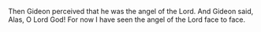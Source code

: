 Then Gideon perceived that he was the angel of the Lord. And Gideon said, Alas, O Lord God! For now I have seen the angel of the Lord face to face.

